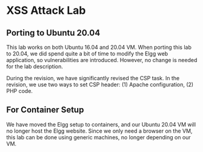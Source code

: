 # XSS Attack Lab


## Porting to Ubuntu 20.04

This lab works on both Ubuntu 16.04 and 20.04 VM.
When porting this lab to 20.04, 
we did spend quite a bit of time to modify the Elgg web application,
so vulnerabilities are introduced. However, 
no change is needed for the lab description.

During the revision, we have significantly revised the CSP task. In the 
revision, we use two ways to set CSP header: (1) Apache
configuration, (2) PHP code. 


## For Container Setup

We have moved the Elgg setup to containers, and our Ubuntu 20.04 VM 
will no longer host the Elgg website. Since we only need
a browser on the VM, this lab can be done using 
generic machines, no longer depending on our VM. 

